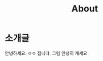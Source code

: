 ﻿---
permalink: /about/
title: "About"
excerpt: "Minimal Mistakes is a flexible two-column Jekyll theme."
author_profile: true
last_modified_at: 2025-01-28
layout: single
search: false
toc: true
---

# 소개글
안녕하세요. ㅇㅇ 
접니다. 그럼 안녕히 계세요